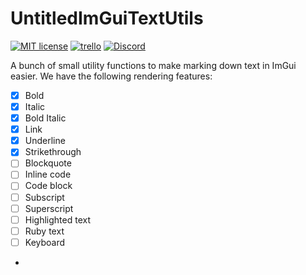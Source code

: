 # UntitledImGuiTextUtils
[![MIT license](https://img.shields.io/badge/License-MIT-blue.svg)](https://lbesson.mit-license.org/)
[![trello](https://img.shields.io/badge/Trello-UDE-blue])](https://trello.com/b/HmfuRY2K/untitleddesktop)
[![Discord](https://img.shields.io/discord/717037253292982315.svg?label=&logo=discord&logoColor=ffffff&color=7389D8&labelColor=6A7EC2)](https://discord.gg/4wgH8ZE)

A bunch of small utility functions to make marking down text in ImGui easier. We have the following rendering features:
- [x] Bold
- [x] Italic
- [x] Bold Italic
- [x] Link
- [x] Underline
- [x] Strikethrough
- [ ] Blockquote
- [ ] Inline code
- [ ] Code block
- [ ] Subscript
- [ ] Superscript
- [ ] Highlighted text
- [ ] Ruby text
- [ ] Keyboard
-
